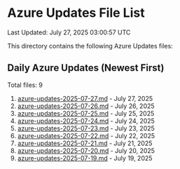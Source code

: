 # Azure Updates File List

Last Updated: July 27, 2025 03:00:57 UTC

This directory contains the following Azure Updates files:

## Daily Azure Updates (Newest First)

Total files: 9

1. [azure-updates-2025-07-27.md](./azure-updates-2025-07-27.md) - July 27, 2025
2. [azure-updates-2025-07-26.md](./azure-updates-2025-07-26.md) - July 26, 2025
3. [azure-updates-2025-07-25.md](./azure-updates-2025-07-25.md) - July 25, 2025
4. [azure-updates-2025-07-24.md](./azure-updates-2025-07-24.md) - July 24, 2025
5. [azure-updates-2025-07-23.md](./azure-updates-2025-07-23.md) - July 23, 2025
6. [azure-updates-2025-07-22.md](./azure-updates-2025-07-22.md) - July 22, 2025
7. [azure-updates-2025-07-21.md](./azure-updates-2025-07-21.md) - July 21, 2025
8. [azure-updates-2025-07-20.md](./azure-updates-2025-07-20.md) - July 20, 2025
9. [azure-updates-2025-07-19.md](./azure-updates-2025-07-19.md) - July 19, 2025
